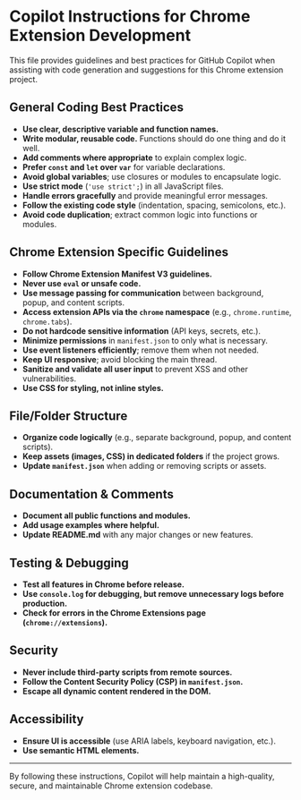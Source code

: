# Copilot Instructions for Chrome Extension Development

This file provides guidelines and best practices for GitHub Copilot when assisting with code generation and suggestions for this Chrome extension project.

## General Coding Best Practices
- **Use clear, descriptive variable and function names.**
- **Write modular, reusable code.** Functions should do one thing and do it well.
- **Add comments where appropriate** to explain complex logic.
- **Prefer `const` and `let` over `var`** for variable declarations.
- **Avoid global variables**; use closures or modules to encapsulate logic.
- **Use strict mode** (`'use strict';`) in all JavaScript files.
- **Handle errors gracefully** and provide meaningful error messages.
- **Follow the existing code style** (indentation, spacing, semicolons, etc.).
- **Avoid code duplication**; extract common logic into functions or modules.

## Chrome Extension Specific Guidelines
- **Follow Chrome Extension Manifest V3 guidelines.**
- **Never use `eval` or unsafe code.**
- **Use message passing for communication** between background, popup, and content scripts.
- **Access extension APIs via the `chrome` namespace** (e.g., `chrome.runtime`, `chrome.tabs`).
- **Do not hardcode sensitive information** (API keys, secrets, etc.).
- **Minimize permissions** in `manifest.json` to only what is necessary.
- **Use event listeners efficiently**; remove them when not needed.
- **Keep UI responsive**; avoid blocking the main thread.
- **Sanitize and validate all user input** to prevent XSS and other vulnerabilities.
- **Use CSS for styling, not inline styles.**

## File/Folder Structure
- **Organize code logically** (e.g., separate background, popup, and content scripts).
- **Keep assets (images, CSS) in dedicated folders** if the project grows.
- **Update `manifest.json`** when adding or removing scripts or assets.

## Documentation & Comments
- **Document all public functions and modules.**
- **Add usage examples where helpful.**
- **Update README.md** with any major changes or new features.

## Testing & Debugging
- **Test all features in Chrome before release.**
- **Use `console.log` for debugging, but remove unnecessary logs before production.**
- **Check for errors in the Chrome Extensions page (`chrome://extensions`).**

## Security
- **Never include third-party scripts from remote sources.**
- **Follow the Content Security Policy (CSP) in `manifest.json`.**
- **Escape all dynamic content rendered in the DOM.**

## Accessibility
- **Ensure UI is accessible** (use ARIA labels, keyboard navigation, etc.).
- **Use semantic HTML elements.**

---

By following these instructions, Copilot will help maintain a high-quality, secure, and maintainable Chrome extension codebase.

